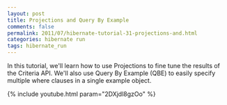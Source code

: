 ```yaml
---           
layout: post
title: Projections and Query By Example
comments: false
permalink: 2011/07/hibernate-tutorial-31-projections-and.html
categories: hibernate run
tags: hibernate_run
---
```


In this tutorial, we'll learn how to use Projections to fine tune the results of the Criteria API. We'll also use Query By Example (QBE) to easily specify multiple where clauses in a single example object.

{% include youtube.html param="2DXjdl8gzOo" %}